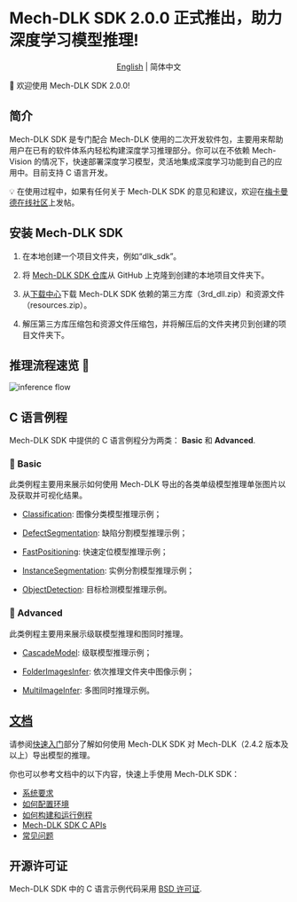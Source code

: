 #  Mech-DLK SDK 2.0.0 正式推出，助力深度学习模型推理! 
<div align="center">

[English](/d:/Repo/mmind_lixia/MechDLK_SDK/README.md) | 简体中文

</div>
📢 欢迎使用 Mech-DLK SDK 2.0.0! 

## 简介
Mech-DLK SDK 是专门配合 Mech-DLK 使用的二次开发软件包，主要用来帮助用户在已有的软件体系内轻松构建深度学习推理部分。你可以在不依赖 Mech-Vision 的情况下，快速部署深度学习模型，灵活地集成深度学习功能到自己的应用中。目前支持 C 语言开发。

💡 在使用过程中，如果有任何关于 Mech-DLK SDK 的意见和建议，欢迎在[梅卡曼德在线社区](https://community.mech-mind.com.cn/)上发帖。

## 安装 Mech-DLK SDK

1. 在本地创建一个项目文件夹，例如“dlk_sdk”。

2. 将 [Mech-DLK SDK 仓库](https://github.com/MechMindRobotics/mechdlk_sdk.git)从 GitHub 上克隆到创建的本地项目文件夹下。

3. 从[下载中心](https://downloads.mech-mind.com.cn/?tab=tab-dlk-sdk)下载 Mech-DLK SDK 依赖的第三方库（3rd_dll.zip）和资源文件（resources.zip）。

4. 解压第三方库压缩包和资源文件压缩包，并将解压后的文件夹拷贝到创建的项目文件夹下。

## 推理流程速览 👀 
![inference flow](https://docs.mech-mind.net/download/github/DLK/inference-flow-zh.png)

## C 语言例程
Mech-DLK SDK 中提供的 C 语言例程分为两类： **Basic** 和 **Advanced**.

### 📌 Basic
此类例程主要用来展示如何使用 Mech-DLK 导出的各类单级模型推理单张图片以及获取并可视化结果。

- [Classification](https://github.com/MechMindRobotics/mechdlk_sdk/blob/main/samples/c/Basic/Classification.c): 图像分类模型推理示例；

- [DefectSegmentation](https://github.com/MechMindRobotics/mechdlk_sdk/blob/main/samples/c/Basic/DefectSegmentation.c): 缺陷分割模型推理示例；

- [FastPositioning](https://github.com/MechMindRobotics/mechdlk_sdk/blob/main/samples/c/Basic/FastPositioning.c): 快速定位模型推理示例；

- [InstanceSegmentation](https://github.com/MechMindRobotics/mechdlk_sdk/blob/main/samples/c/Basic/InstanceSegmentation.c): 实例分割模型推理示例；

- [ObjectDetection](https://github.com/MechMindRobotics/mechdlk_sdk/blob/main/samples/c/Basic/ObjectDetection.c): 目标检测模型推理示例。

### 📌 Advanced
此类例程主要用来展示级联模型推理和图同时推理。

- [CascadeModel](https://github.com/MechMindRobotics/mechdlk_sdk/blob/main/samples/c/Advanced/CascadeModel.c): 级联模型推理示例；

- [FolderImagesInfer](https://github.com/MechMindRobotics/mechdlk_sdk/blob/main/samples/c/Advanced/FolderImagesInfer.c): 依次推理文件夹中图像示例；

- [MultiImageInfer](https://github.com/MechMindRobotics/mechdlk_sdk/blob/main/samples/c/Advanced/MultiImageInfer.c): 多图同时推理示例。

## [文档](https://docs.mech-mind.net/zh/dlk-sdk-manual/2.0.0/dlk-sdk.html)
请参阅[快速入门](https://docs.mech-mind.net/zh/dlk-sdk-manual/2.0.0/infer-tutorial.html)部分了解如何使用 Mech-DLK SDK 对 Mech-DLK（2.4.2 版本及以上）导出模型的推理。

你也可以参考文档中的以下内容，快速上手使用 Mech-DLK SDK：
- [系统要求](https://docs.mech-mind.net/zh/dlk-sdk-manual/2.0.0/software-installation.html#_system_requirements)
- [如何配置环境](https://docs.mech-mind.net/zh/dlk-sdk-manual/2.0.0/software-installation.html#_configure_environment)
- [如何构建和运行例程](https://docs.mech-mind.net/zh/dlk-sdk-manual/2.0.0/samples/c-windows.html#_build_and_run_samples)
- [Mech-DLK SDK C APIs](https://docs.mech-mind.net/zh/dlk-sdk-manual/2.0.0/api-reference/api-reference.html)
- [常见问题](https://docs.mech-mind.net/zh/dlk-sdk-manual/2.0.0/faq/faq.html)

## 开源许可证
Mech-DLK SDK 中的 C 语言示例代码采用 [BSD 许可证](https://github.com/MechMindRobotics/mechdlk_sdk/blob/main/LICENSE).
